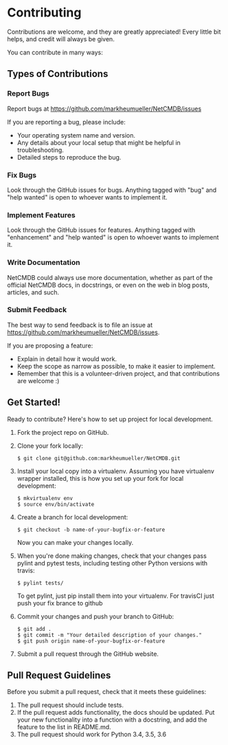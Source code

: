 # Contributing

Contributions are welcome, and they are greatly appreciated! Every
little bit helps, and credit will always be given.

You can contribute in many ways:

## Types of Contributions
### Report Bugs

Report bugs at <https://github.com/markheumueller/NetCMDB/issues>

If you are reporting a bug, please include:

-   Your operating system name and version.
-   Any details about your local setup that might be helpful in
    troubleshooting.
-   Detailed steps to reproduce the bug.

### Fix Bugs

Look through the GitHub issues for bugs. Anything tagged with \"bug\"
and \"help wanted\" is open to whoever wants to implement it.

### Implement Features

Look through the GitHub issues for features. Anything tagged with
\"enhancement\" and \"help wanted\" is open to whoever wants to
implement it.

### Write Documentation

NetCMDB could always use more documentation, whether as part of the
official NetCMDB docs, in docstrings, or even on the web in blog posts,
articles, and such.

### Submit Feedback

The best way to send feedback is to file an issue at
<https://github.com/markheumueller/NetCMDB/issues>.

If you are proposing a feature:

-   Explain in detail how it would work.
-   Keep the scope as narrow as possible, to make it easier to
    implement.
-   Remember that this is a volunteer-driven project, and that
    contributions are welcome :)

Get Started!
------------

Ready to contribute? Here\'s how to set up project for local
development.

1.  Fork the project repo on GitHub.
2.  Clone your fork locally:

        $ git clone git@github.com:markheumueller/NetCMDB.git

3.  Install your local copy into a virtualenv. Assuming you have
    virtualenv wrapper installed, this is how you set up your fork for
    local development:

        $ mkvirtualenv env
        $ source env/bin/activate

4.  Create a branch for local development:

        $ git checkout -b name-of-your-bugfix-or-feature

    Now you can make your changes locally.

5.  When you\'re done making changes, check that your changes pass
    pylint and pytest tests, including testing other Python versions with
    travis:

        $ pylint tests/

    To get pylint, just pip install them into your virtualenv.
    For travisCI just push your fix brance to github

6.  Commit your changes and push your branch to GitHub:

        $ git add .
        $ git commit -m "Your detailed description of your changes."
        $ git push origin name-of-your-bugfix-or-feature

7.  Submit a pull request through the GitHub website.

Pull Request Guidelines
-----------------------

Before you submit a pull request, check that it meets these guidelines:

1.  The pull request should include tests.
2.  If the pull request adds functionality, the docs should be updated.
    Put your new functionality into a function with a docstring, and add
    the feature to the list in README.md.
3.  The pull request should work for Python 3.4, 3.5, 3.6
